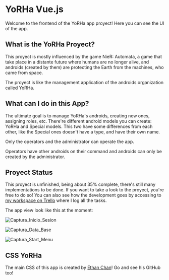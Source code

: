 # YoRHa Vue.js

Welcome to the frontend of the YoRHa app proyect! Here you can see the UI of the app. 


## What is the YoRHa Proyect?

This proyect is mostly influenced by the game NieR: Automata, a game that take place in a distante future where humans are no longer alive, and androids (created by them) are protecting the Earth from the machines, who came from space. 

The proyect is like the management application of the androids organization called YoRHa.


## What can I do in this App?

The ultimate goal is to manage YoRHa's androids, creating new ones, assigning roles, etc. 
There're different android models you can create: YoRHa and Special models. This two have some differences from each other, like the Special ones doesn't have a type, and have their own name.


Only the operators and the administrator can operate the app.


Operators have other androids on their command and androids can only be created by the administrator.


## Proyect Status

This proyect is unfinished, being about 35% complete, there's still many implementations to be done.
If you want to take a look to the proyect, you're free to do so! You can also see how the development goes by accessing to [my workspace on Trello](https://trello.com/b/osxteix8/yorha) where I log all the tasks.

The app view look like this at the moment:

![Captura_Inicio_Sesion](https://github.com/PeterCavv/yorha_ui/assets/102232679/9954e298-97e9-413e-89fc-27f0e8fd9b3f)

![Captura_Data_Base](https://github.com/PeterCavv/yorha_ui/assets/102232679/3013fd76-dc9e-44b3-9820-f33a3ba276e2)

![Captura_Start_Menu](https://github.com/PeterCavv/yorha_ui/assets/102232679/6c549a69-4b7f-4283-82bb-03db175301bf)

## CSS YoRHa

The main CSS of this app is created by [Ethan Chan](https://github.com/metakirby5)! Go and see his GitHub too!
